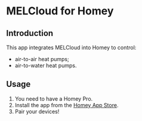 # MELCloud for Homey

## Introduction
This app integrates MELCloud into Homey to control:
-   air-to-air heat pumps;
-   air-to-water heat pumps.

## Usage
1.  You need to have a Homey Pro.
2.  Install the app from the [Homey App Store](https://homey.app/fr-fr/app/com.mecloud/MELCloud/).
3.  Pair your devices!
